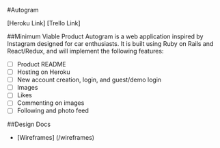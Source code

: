 #Autogram

[Heroku Link]
[Trello Link]

##Minimum Viable Product
Autogram is a web application inspired by Instagram designed for car enthusiasts. It is built using Ruby on Rails and React/Redux, and will implement the following features:

- [ ] Product README
- [ ] Hosting on Heroku
- [ ] New account creation, login, and guest/demo login
- [ ] Images
- [ ] Likes
- [ ] Commenting on images
- [ ] Following and photo feed

##Design Docs
* [Wireframes] (/wireframes)
